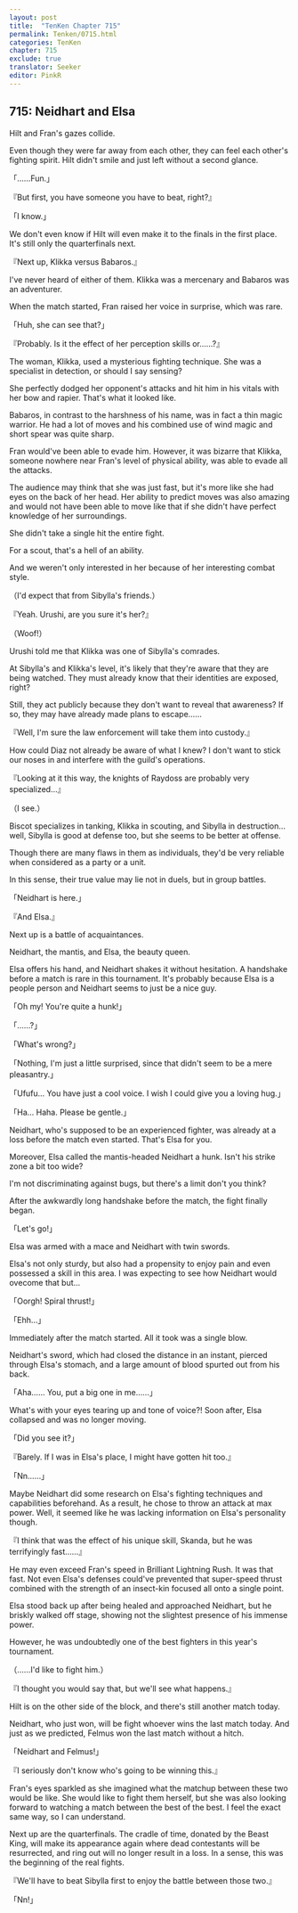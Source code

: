 ```yaml
---
layout: post
title:  "TenKen Chapter 715"
permalink: Tenken/0715.html
categories: TenKen
chapter: 715
exclude: true
translator: Seeker
editor: PinkR
---
```

<h2 id="ch715">715: Neidhart and Elsa</h2>

Hilt and Fran's gazes collide.

Even though they were far away from each other, they can feel each other's fighting spirit. Hilt didn't smile and just left without a second glance.

「……Fun.」

『But first, you have someone you have to beat, right?』

「I know.」

We don't even know if Hilt will even make it to the finals in the first place. It's still only the quarterfinals next.

『Next up, Klikka versus Babaros.』

I've never heard of either of them. Klikka was a mercenary and Babaros was an adventurer.

When the match started, Fran raised her voice in surprise, which was rare.

「Huh, she can see that?」

『Probably. Is it the effect of her perception skills or……?』

The woman, Klikka, used a mysterious fighting technique. She was a specialist in detection, or should I say sensing?

She perfectly dodged her opponent's attacks and hit him in his vitals with her bow and rapier. That's what it looked like.

Babaros, in contrast to the harshness of his name, was in fact a thin magic warrior. He had a lot of moves and his combined use of wind magic and short spear was quite sharp.

Fran would've been able to evade him. However, it was bizarre that Klikka, someone nowhere near Fran's level of physical ability, was able to evade all the attacks.

The audience may think that she was just fast, but it's more like she had eyes on the back of her head. Her ability to predict moves was also amazing and would not have been able to move like that if she didn't have perfect knowledge of her surroundings.

She didn't take a single hit the entire fight.

For a scout, that's a hell of an ability.

And we weren't only interested in her because of her interesting combat style.

（I'd expect that from Sibylla's friends.）

『Yeah. Urushi, are you sure it's her?』

（Woof!）

Urushi told me that Klikka was one of Sibylla's comrades.

At Sibylla's and Klikka's level, it's likely that they're aware that they are being watched. They must already know that their identities are exposed, right?

Still, they act publicly because they don't want to reveal that awareness? If so, they may have already made plans to escape……

『Well, I'm sure the law enforcement will take them into custody.』

How could Diaz not already be aware of what I knew? I don't want to stick our noses in and interfere with the guild's operations.

『Looking at it this way, the knights of Raydoss are probably very specialized…』

（I see.）

Biscot specializes in tanking, Klikka in scouting, and Sibylla in destruction… well, Sibylla is good at defense too, but she seems to be better at offense.

Though there are many flaws in them as individuals, they'd be very reliable when considered as a party or a unit.

In this sense, their true value may lie not in duels, but in group battles.

「Neidhart is here.」

『And Elsa.』

Next up is a battle of acquaintances.

Neidhart, the mantis, and Elsa, the beauty queen.

Elsa offers his hand, and Neidhart shakes it without hesitation. A handshake before a match is rare in this tournament. It's probably because Elsa is a people person and Neidhart seems to just be a nice guy.

「Oh my! You're quite a hunk!」

「……?」

「What's wrong?」

「Nothing, I'm just a little surprised, since that didn't seem to be a mere pleasantry.」

「Ufufu… You have just a cool voice. I wish I could give you a loving hug.」

「Ha… Haha. Please be gentle.」

Neidhart, who's supposed to be an experienced fighter, was already at a loss before the match even started. That's Elsa for you.

Moreover, Elsa called the mantis-headed Neidhart a hunk. Isn't his strike zone a bit too wide?

I'm not discriminating against bugs, but there's a limit don't you think?

After the awkwardly long handshake before the match, the fight finally began.

「Let's go!」

Elsa was armed with a mace and Neidhart with twin swords.

Elsa's not only sturdy, but also had a propensity to enjoy pain and even possessed a skill in this area. I was expecting to see how Neidhart would ovecome that but…

「Oorgh! Spiral thrust!」

「Ehh…」

Immediately after the match started. All it took was a single blow.

Neidhart's sword, which had closed the distance in an instant, pierced through Elsa's stomach, and a large amount of blood spurted out from his back.

「Aha…… You, put a big one in me……」

What's with your eyes tearing up and tone of voice?! Soon after, Elsa collapsed and was no longer moving.

「Did you see it?」

『Barely. If I was in Elsa's place, I might have gotten hit too.』

「Nn……」

Maybe Neidhart did some research on Elsa's fighting techniques and capabilities beforehand. As a result, he chose to throw an attack at max power. Well, it seemed like he was lacking information on Elsa's personality though.

『I think that was the effect of his unique skill, Skanda, but he was terrifyingly fast……』

He may even exceed Fran's speed in Brilliant Lightning Rush. It was that fast. Not even Elsa's defenses could've prevented that super-speed thrust combined with the strength of an insect-kin focused all onto a single point.

Elsa stood back up after being healed and approached Neidhart, but he briskly walked off stage, showing not the slightest presence of his immense power.

However, he was undoubtedly one of the best fighters in this year's tournament.

（……I'd like to fight him.）

『I thought you would say that, but we'll see what happens.』

Hilt is on the other side of the block, and there's still another match today.

Neidhart, who just won, will be fight whoever wins the last match today. And just as we predicted, Felmus won the last match without a hitch.

「Neidhart and Felmus!」

『I seriously don't know who's going to be winning this.』

Fran's eyes sparkled as she imagined what the matchup between these two would be like. She would like to fight them herself, but she was also looking forward to watching a match between the best of the best. I feel the exact same way, so I can understand.

Next up are the quarterfinals. The cradle of time, donated by the Beast King, will make its appearance again where dead contestants will be resurrected, and ring out will no longer result in a loss. In a sense, this was the beginning of the real fights.

『We'll have to beat Sibylla first to enjoy the battle between those two.』

「Nn!」



